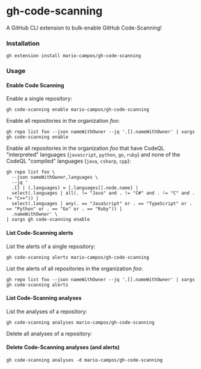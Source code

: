 # gh-code-scanning

A GitHub CLI extension to bulk-enable GitHub Code-Scanning!

### Installation

```shell
gh extension install mario-campos/gh-code-scanning
```

### Usage
#### Enable Code Scanning

Enable a single repository:

```shell
gh code-scanning enable mario-campos/gh-code-scanning
```

Enable all repositories in the organization _foo_:

```shell
gh repo list foo --json nameWithOwner --jq '.[].nameWithOwner' | xargs gh code-scanning enable
```

Enable all repositories in the organization _foo_ that have CodeQL "interpreted" languages (`javascript`, `python`, `go`, `ruby`) and none of the CodeQL "compiled" languages (`java`, `csharp`, `cpp`):

```shell
gh repo list foo \
  --json nameWithOwner,languages \
  --jq '
  .[] | (.languages) = [.languages[].node.name] |
  select(.languages | all(. != "Java" and . != "C#" and . != "C" and . != "C++")) |
  select(.languages | any(. == "JavaScript" or . == "TypeScript" or . == "Python" or . == "Go" or . == "Ruby")) |
  .nameWithOwner' \
| xargs gh code-scanning enable
```

#### List Code-Scanning alerts

List the alerts of a single repository:

```shell
gh code-scanning alerts mario-campos/gh-code-scanning
```

List the alerts of all repositories in the organization _foo_:

```shell
gh repo list foo --json nameWithOwner --jq '.[].nameWithOwner' | xargs gh code-scanning alerts
```

#### List Code-Scanning analyses

List the analyses of a repository:

```shell
gh code-scanning analyses mario-campos/gh-code-scanning
```

Delete all analyses of a repository:

#### Delete Code-Scanning analyses (and alerts)

```shell
gh code-scanning analyses -d mario-campos/gh-code-scanning
```
